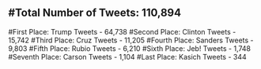 #Total Number of Tweets: 110,894 
---
#First Place: Trump Tweets - 64,738
#Second Place: Clinton Tweets - 15,742
#Third Place: Cruz Tweets - 11,205
#Fourth Place: Sanders Tweets - 9,803
#Fifth Place: Rubio Tweets - 6,210
#Sixth Place: Jeb! Tweets - 1,748
#Seventh Place: Carson Tweets - 1,104
#Last Place: Kasich Tweets - 344
